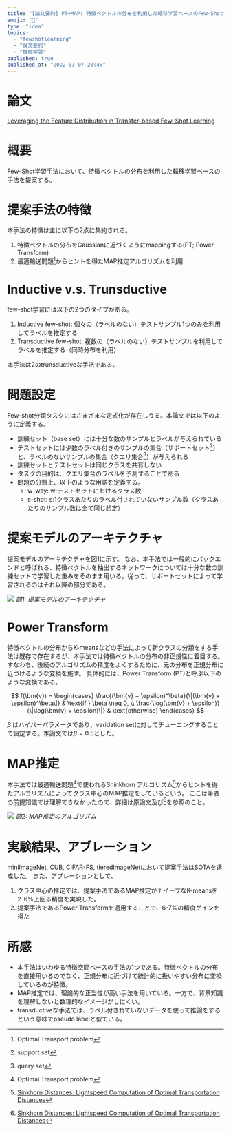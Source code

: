 ```yaml
---
title: "[論文要約] PT+MAP: 特徴ベクトルの分布を利用した転移学習ベースのFew-Shot学習"
emoji: "🕌"
type: "idea"
topics:
  - "fewshotlearning"
  - "論文要約"
  - "機械学習"
published: true
published_at: "2022-03-07 20:48"
---
```


# 論文

[Leveraging the Feature Distribution in Transfer-based Few-Shot Learning](https://arxiv.org/abs/2006.03806v3)

# 概要

Few-Shot学習手法において、特徴ベクトルの分布を利用した転移学習ベースの手法を提案する。

# 提案手法の特徴

本手法の特徴は主に以下の2点に集約される。

1. 特徴ベクトルの分布をGaussianに近づくようにmappingする(PT; Power Transform)
2. 最適輸送問題[^4]からヒントを得たMAP推定アルゴリズムを利用

[^4]: Optimal Transport problem

# Inductive v.s. Trunsductive

few-shot学習には以下の2つのタイプがある。

1. Inductive few-shot: 個々の（ラベルのない）テストサンプル1つのみを利用してラベルを推定する
2. Transductive few-shot: 複数の（ラベルのない）テストサンプルを利用してラベルを推定する（同時分布を利用）

本手法は2のtrunsductiveな手法である。

# 問題設定

Few-shot分類タスクにはさまざまな定式化が存在しうる。本論文では以下のように定義する。

* 訓練セット（base set）には十分な数のサンプルとラベルが与えられている
* テストセットには少数のラベル付きのサンプルの集合（サポートセット[^1]）と、ラベルのないサンプルの集合（クエリ集合[^2]）が与えられる
* 訓練セットとテストセットは同じクラスを共有しない
* タスクの目的は、クエリ集合のラベルを予測することである
* 問題の分類上、以下のような用語を定義する。
	* w-way: w:テストセットにおけるクラス数
	* s-shot: s:1クラスあたりのラベル付されていないサンプル数（クラスあたりのサンプル数は全て同じ想定）

[^1]: support set
[^2]: query set

# 提案モデルのアーキテクチャ

提案モデルのアーキテクチャを図1に示す。
なお、本手法では一般的にバックエンドと呼ばれる、特徴ベクトルを抽出するネットワークについては十分な数の訓練セットで学習した重みをそのまま用いる。従って、サポートセットによって学習されるのはそれ以降の部分である。

![](https://storage.googleapis.com/zenn-user-upload/8a82d5be3946-20220307.png)
*図1: 提案モデルのアーキテクチャ*

# Power Transform

特徴ベクトルの分布からK-meansなどの手法によって新クラスの分類をする手法は既存で存在するが、本手法では特徴ベクトルの分布の非正規性に着目する。すなわち、後続のアルゴリズムの精度をよくするために、元の分布を正規分布に近づけるような変換を施す。
具体的には、Power Transform (PT)と呼ぶ以下のような変換である。

$$
f(\bm{v}) = \begin{cases}
\frac{(\bm{v} + \epsilon)^\beta}{\|(\bm{v} + \epsilon)^\beta\|} & \text{if } \beta \neq 0, \\
\frac{\log(\bm{v} + \epsilon)}{\|\log(\bm{v} + \epsilon)\|} & \text{otherwise}
\end{cases}
$$

$\beta$ はハイパーパラメータであり、varidation setに対してチューニングすることで設定する。本論文では$\beta=0.5$とした。

# MAP推定

本手法では最適輸送問題[^4]で使われるShinkhorn アルゴリズム[^3]からヒントを得たアルゴリズムによってクラス中心のMAP推定をしているという。
ここは筆者の前提知識では理解できなかったので、詳細は原論文及び[^3]を参照のこと。

![](https://storage.googleapis.com/zenn-user-upload/9710043c3c42-20220307.png)
*図2: MAP推定のアルゴリズム*

[^3]: [Sinkhorn Distances: Lightspeed Computation of Optimal Transportation Distances](https://arxiv.org/abs/1306.0895)

# 実験結果、アブレーション

miniImageNet, CUB, CIFAR-FS, tieredImageNetにおいて提案手法はSOTAを達成した。
また、アブレーションとして、

1. クラス中心の推定では、提案手法であるMAP推定がナイーブなK-meansを2-6%上回る精度を実現した。
2. 提案手法であるPower Transformを適用することで、6-7%の精度ゲインを得た

# 所感

* 本手法はいわゆる特徴空間ベースの手法の1つである。特徴ベクトルの分布を直接用いるのでなく、正規分布に近づけて統計的に扱いやすい分布に変換しているのが特徴。
* MAP推定では、理論的な正当性が高い手法を用いている。一方で、背景知識を理解しないと数理的なイメージがしにくい。
* transductiveな手法では、ラベル付されていないデータを使って推論をするという意味でpseudo labelと似ている。
